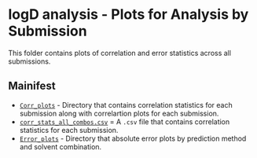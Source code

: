 # logD analysis - Plots for Analysis by Submission
This folder contains plots of correlation and error statistics across all submissions.

## Mainifest

- [`Corr_plots`](Corr_plots/) - Directory that contains correlation statistics for each submission along with correlartion plots for each submission.
- [`corr_stats_all_combos.csv`](Corr_plots/corr_stats_all_combos.csv) = A `.csv` file that contains correlation statistics for each submission.
- [`Error_plots`](Error_plots/) - Directory that absolute error plots by prediction method and solvent combination.